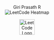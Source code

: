 <p align="center">Giri Prasath R <br> <img src="https://leetcard.jacoblin.cool/giriprasath017?ext=heatmap" alt="LeetCode Heatmap"></p>
<p align="center">
  <a href="https://leetcode.com/giriprasath017">
    <img src="https://assets.leetcode.com/static_assets/public/webpack_bundles/images/logo-dark.e99485d9b.svg" alt="LeetCode Logo" height="50">
  </a>
</p>



